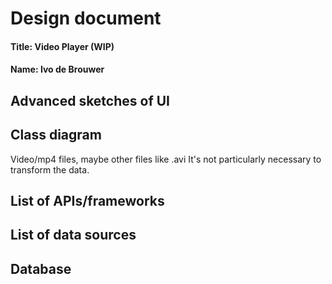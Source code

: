 # Design document
#### Title: Video Player (WIP)
#### Name: Ivo de Brouwer


## Advanced sketches of UI

## Class diagram
Video/mp4 files, maybe other files like .avi
It's not particularly necessary to transform the data.
	
	
## List of APIs/frameworks

## List of data sources

## Database
